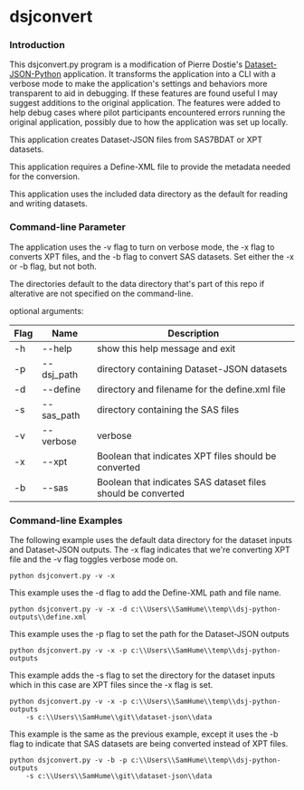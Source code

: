 # dsjconvert

### Introduction

This dsjconvert.py program is a modification of Pierre Dostie's 
[Dataset-JSON-Python](https://github.com/dostiep/Dataset-JSON-Python) application. It transforms the
application into a CLI with a verbose mode to make the application's settings and behaviors more
transparent to aid in debugging. If these features are found useful I may suggest additions to the
original application. The features were added to help debug cases where pilot participants encountered errors
running the original application, possibly due to how the application was set up locally.

This application creates Dataset-JSON files from SAS7BDAT or XPT datasets.

This application requires a Define-XML file to provide the metadata needed for the conversion.

This application uses the included data directory as the default for reading and writing datasets.

### Command-line Parameter
The application uses the -v flag to turn on verbose mode, the -x flag to converts XPT files, and the -b flag to convert
SAS datasets. Set either the -x or -b flag, but not both.

The directories default to the data directory that's part of this repo if alterative are not specified on the 
command-line.

optional arguments:

| Flag | Name | Description |
| ---- | ---------- | ---------------------------------- |
| -h | --help | show this help message and exit |
| -p | --dsj_path | directory containing Dataset-JSON datasets |
| -d | --define | directory and filename for the define.xml file |
| -s | --sas_path | directory containing the SAS files |
| -v | --verbose | verbose |
| -x | --xpt | Boolean that indicates XPT files should be converted |
| -b | --sas | Boolean that indicates SAS dataset files should be converted |

### Command-line Examples

The following example uses the default data directory for the dataset inputs and Dataset-JSON outputs. The -x flag
indicates that we're converting XPT file and the -v flag toggles verbose mode on.
```
python dsjconvert.py -v -x
```

This example uses the -d flag to add the Define-XML path and file name.
```
python dsjconvert.py -v -x -d c:\\Users\\SamHume\\temp\\dsj-python-outputs\\define.xml
```

This example uses the -p flag to set the path for the Dataset-JSON outputs
```
python dsjconvert.py -v -x -p c:\\Users\\SamHume\\temp\\dsj-python-outputs
```

This example adds the -s flag to set the directory for the dataset inputs which in this case
are XPT files since the -x flag is set.
```
python dsjconvert.py -v -x -p c:\\Users\\SamHume\\temp\\dsj-python-outputs 
    -s c:\\Users\\SamHume\\git\\dataset-json\\data
```

This example is the same as the previous example, except it uses the -b flag to indicate that 
SAS datasets are being converted instead of XPT files.
```
python dsjconvert.py -v -b -p c:\\Users\\SamHume\\temp\\dsj-python-outputs 
    -s c:\\Users\\SamHume\\git\\dataset-json\\data
```
